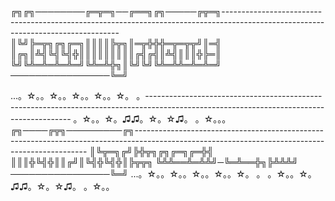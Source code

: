 ╔╗╔╗────────╔═╦═╗──╔══╗╔╗─────╔╦═╗----------------------------------------------------------------------------------------------------------------------------------
║╚╝╠═╦╗╔╗╔═╗║║║║╠╦╗║═╦╬╬╬═╦═╦╦╝║═╣
║╔╗║╩╣╚╣╚╣╬║║║║║║║║║╔╣╔╣║╩╣║║║╬╠═║
╚╝╚╩═╩═╩═╩═╝╚╩═╩╬╗║╚╝╚╝╚╩═╩╩═╩═╩═╝
────────────────╚═╝

...。☆。。☆。。☆。。☆。。☆。 。-----------------------------------------------------------------------------------------------------------------------------------------
。☆。。☆。♫♫。☆。☆♫。 。☆。。。
╔╗────╔╦╗─────────╔╗------------------------------------------------------------------------------------------------------------------------------------------------
║╚╦═╗╔╝╠╬╦╗╔╗╔═╗╔═╬╣
║║║╬╚╣╬║║╔╝║╚╣╬╚╣╬║╠╦╦╗
╚╩╩══╩═╩╩╝─╚═╩══╬╗╠╩╩╩╝
────────────────╚═╝
...。☆。。☆。。☆。。☆。。☆。 。
。☆。。☆。♫♫。☆。☆♫。 。☆。。
